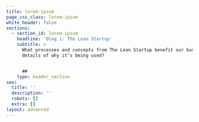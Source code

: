 ```yaml
---
title: lorem-ipsum
page_css_class: lorem-ipsum
white_header: false
sections:
  - section_id: lorem-ipsum
    headline: 'Blog 1: The Lean Startup'
    subtitle: >
      What processes and concepts from The Lean Startup benefit our business and
      details of why it’s being used?


      ##
    type: header_section
seo:
  title: ''
  description: ''
  robots: []
  extra: []
layout: advanced
---
```

